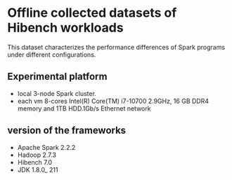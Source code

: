 # Offline collected datasets of Hibench workloads
This dataset characterizes the performance differences of Spark programs under different configurations.
## Experimental platform
- local 3-node Spark cluster.
- each vm 8-cores Intel(R) Core(TM) i7-10700 2.9GHz, 16 GB DDR4 memory and 1TB HDD.1Gb/s Ethernet network

## version of the frameworks 
- Apache Spark 2.2.2
- Hadoop 2.7.3
- Hibench 7.0
- JDK 1.8.0_ 211
